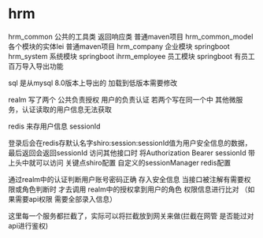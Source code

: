 # hrm
hrm_common    公共的工具类  返回响应类   普通maven项目
hrm_common_model   各个模块的实体lei     普通maven项目
hrm_company        企业模块          springboot
hrm_system       系统模块            springboot
ihrm_employee    员工模块            springboot    有员工百万导入导出功能


sql 是从mysql  8.0版本上导出的 加载到低版本需要修改

realm 写了两个  公共负责授权
用户的负责认证   若两个写在同一个中  其他微服务，认证读取的用户信息无法获取

redis 来存用户信息
sessionId

登录后会在redis存默认名字shiro:session:sessionId值为用户安全信息的数据，最后返回会返回sessionId
访问其他接口时 将Authorization  Bearer sessionId 带上头中就可以访问
关键点shiro配置   自定义的sessionManager    redis配置

通过realm中的认证判断用户账号密码正确 存入安全信息
当接口被注解有需要权限或角色判断时  才去调用 realm中的授权拿到用户的角色 权限信息进行比对
（如果需要api权限 需要全部录入信息）

这里每一个服务都拦截了，实际可以将拦截放到网关来做(拦截在网管 是否能过对api进行鉴权)
